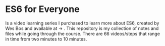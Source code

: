 # ES6 for Everyone
Is a video learning series I purchased to learn more about ES6, created by Wes Bos and available at ->  . This repository is my collection of notes and files while going through the course. There are 66 videos/steps that range in time from two minutes to 10 minutes.